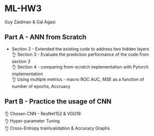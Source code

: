 # ML-HW3

Guy Zaidman & Gal Agasi


## Part A - ANN from Scratch
* Section 2 - Extended the existing code to address two hidden layers<br />
:ok_hand: Section 3 - Evaluate the prediction performance of the code from section 2<br />
:ok_hand: Section 4 - comparing from-scratch implementation with Pytorch implementation<br />
:ok_hand: Using multiple metrics - macro ROC AUC, MSE as a function of number of epochs, Accruacy <br />

## Part B -  Practice the usage of CNN
:ok_hand: Chosen CNN - ResNet152 & VGG19<br />
:ok_hand: Hyper-parameter Tuning<br />
:ok_hand: Cross-Entropy train\validation & Accuracy Graphs<br />
